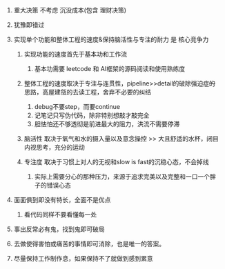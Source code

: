1. 重大决策 不考虑 沉没成本(包含 理财决策)
2. 犹豫即错过
3. 实现单个功能和整体工程的速度&保持脑活性与专注的耐力 是 核心竞争力

   1. 实现功能的速度首先于基本功和工作流

      1. 基本功需要 leetcode 和 AI框架的源码阅读和使用熟练度

   2. 整体工程的速度取决于专注与连贯性，pipeline>>detail的破除强迫症~~的~~思路，高屋建瓴的去读工程，舍弃不必要的纠结

      1. debug不要step，而要continue
      2. 记笔记只写伪代码，除非特别想敲才敲完全
      3. 胆怯怕还不够透彻是前进最大的阻力，洪流不需要停滞

   3. 脑活性 取决于氧气和水的摄入量以及意念操控 >> 大且舒适的水杯，闭目内视思考，充分的运动
   4. 专注度 取决于习惯上对人的无视和slow is fast的沉稳心态，不会掉线

      1. 实际上需要分心的那种压力，来源于追求完美以及完整和一口一个胖子的错误心态


4. 面面俱到即没有特长，全面不是优点

   1. 看代码同样不要看懂每一处

5. 事出反常必有鬼，找到鬼即可破局
6. 去做使得害怕或痛苦的事情即可消除，也是唯一的答案。
7. 尽量保持工作制作息，如果保持不了就做到感到累意

